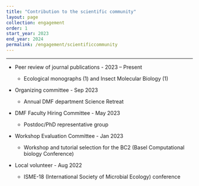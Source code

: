 ```yaml
---
title: "Contribution to the scientific community"
layout: page
collection: engagement
order: 1
start_year: 2023
end_year: 2024
permalink: /engagement/scientificcommunity
---
```



---

* Peer review of journal publications - 2023 – Present
  * Ecological monographs (1) and Insect Molecular Biology (1)

* Organizing committee - Sep 2023
  * Annual DMF department Science Retreat

* DMF Faculty Hiring Committee - May 2023
  * Postdoc/PhD representative group

* Workshop Evaluation Committee - Jan 2023
  * Workshop and tutorial selection for the BC2 (Basel Computational biology Conference)

* Local volunteer - Aug 2022
  * ISME-18 (International Society of Microbial Ecology) conference